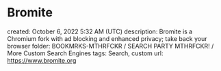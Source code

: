 # Bromite

created: October 6, 2022 5:32 AM (UTC)
description: Bromite is a Chromium fork with ad blocking and enhanced privacy; take back your browser
folder: BOOKMRKS-MTHRFCKR / SEARCH PARTY MTHRFCKR! / More Custom Search Engines
tags: Search, custom
url: https://www.bromite.org